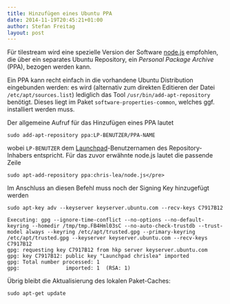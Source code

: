 ```yaml
---
title: Hinzufügen eines Ubuntu PPA
date: 2014-11-19T20:45:21+01:00
author: Stefan Freitag
layout: post
---
```


Für tilestream wird eine spezielle Version der Software
 [node.js](http://nodejs.org/) empfohlen, die über ein separates Ubuntu 
 Repository, ein _Personal Package Archive_ (PPA), bezogen werden kann.

Ein PPA kann recht einfach in die vorhandene Ubuntu Distribution eingebunden
werden: es wird (alternativ zum direkten Editieren der Datei
`/etc/apt/sources.list`) lediglich das Tool `/usr/bin/add-apt-repository`
benötigt. Dieses liegt im Paket `software-properties-common`, welches ggf.
installiert werden muss.

Der allgemeine Aufruf für das Hinzufügen eines PPA lautet

```shell
sudo add-apt-repository ppa:LP-BENUTZER/PPA-NAME
```

wobei `LP-BENUTZER` dem [Launchpad](https://launchpad.net/)-Benutzernamen
des Repository-Inhabers entspricht. Für das zuvor erwähnte node.js lautet
die passende Zeile

```shell
sudo apt-add-repository ppa:chris-lea/node.js</pre>
```

Im Anschluss an diesen Befehl muss noch der Signing Key hinzugefügt werden

```shell
sudo apt-key adv --keyserver keyserver.ubuntu.com --recv-keys C7917B12

Executing: gpg --ignore-time-conflict --no-options --no-default-keyring --homedir /tmp/tmp.FB4Hml03sC --no-auto-check-trustdb --trust-model always --keyring /etc/apt/trusted.gpg --primary-keyring /etc/apt/trusted.gpg --keyserver keyserver.ubuntu.com --recv-keys C7917B12
gpg: requesting key C7917B12 from hkp server keyserver.ubuntu.com
gpg: key C7917B12: public key "Launchpad chrislea" imported
gpg: Total number processed: 1
gpg:               imported: 1  (RSA: 1)
```

Übrig bleibt die Aktualisierung des lokalen Paket-Caches:

```shell
sudo apt-get update
```
